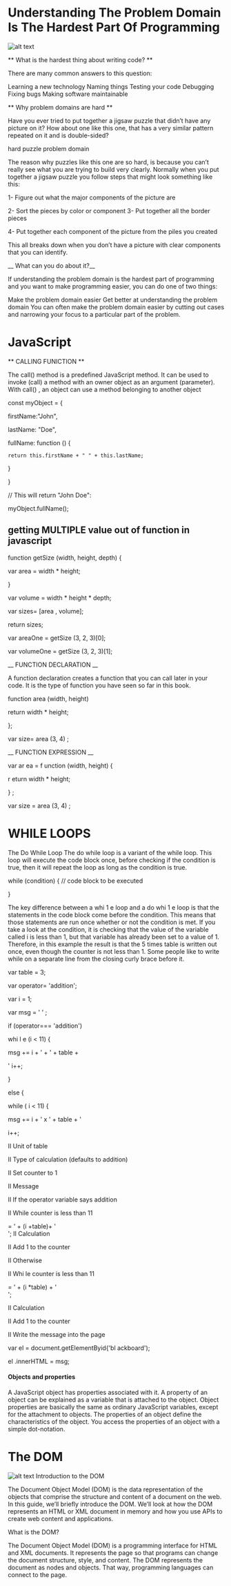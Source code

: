 # Understanding The Problem Domain Is The Hardest Part Of Programming


![alt text](https://www.skipprichard.com/wp-content/uploads/2019/06/bigstock-Problem-Solution-Concept-The-286309309.jpg "title")


** What is the hardest thing about writing code? **

There are many common answers to this question:

Learning a new technology
Naming things
Testing your code
Debugging
Fixing bugs
Making software maintainable

** Why problem domains are hard **

Have you ever tried to put together a jigsaw puzzle that didn’t have any picture on it?  How about one like this one, that has a very similar pattern repeated on it and is double-sided?

hard puzzle problem domain

The reason why puzzles like this one are so hard, is because you can’t really see what you are trying to build very clearly.  Normally when you put together a jigsaw puzzle you follow steps that might look something like this:


1- Figure out what the major components of the picture are

2- Sort the pieces by color or component
3- Put together all the border pieces

4- Put together each component of the picture from the piles you created

This all breaks down when you don’t have a picture with clear components that you can identify.

__ What can you do about it?__

If understanding the problem domain is the hardest part of programming and you want to make programming easier, you can do one of two things:

Make the problem domain easier
Get better at understanding the problem domain
You can often make the problem domain easier by cutting out cases and narrowing your focus to a particular part of the problem.

# JavaScript 

** CALLING FUNICTION **

The call() method is a predefined JavaScript method. It can be used to invoke (call) a method with an owner object as an argument (parameter). With call() , an object can use a method belonging to another object


const myObject = {

  firstName:"John",

  lastName: "Doe",

  fullName: function () {

    return this.firstName + " " + this.lastName;
  }

}

// This will return "John Doe":

myObject.fullName();  

## getting MULTIPLE value out of function in javascript

function getSize (width, height, depth) { 

var area = width * height; 

} 

var volume = width * height * depth; 

var sizes= [area , volume]; 

return sizes; 

var areaOne = getSize (3, 2, 3)[0]; 

var volumeOne = getSize (3, 2, 3)[1];

__ FUNCTION DECLARATION  __

A function declaration creates a function that you 
can call later in your code. It is the type of function 
you have seen so far in this book. 

function area (width, height) 

return width * height;

}; 

var size= area (3, 4) ;

__ FUNCTION EXPRESSION  __

var ar ea = f unction
(width, height) { 

r eturn width * height; 

} ; 

var size = area (3, 4) ;

# WHILE LOOPS

The Do While Loop
The do while loop is a variant of the while loop. This loop will execute the code block once, before checking if the condition is true, then it will repeat the loop as long as the condition is true.

while (condition) {
  // code block to be 
  executed

}

The key difference between 
a whi 1 e loop and a do whi 1 e 
loop is that the statements in 
the code block come before the 
condition. This means that those 
statements are run once whether 
or not the condition is met. 
If you take a look at the 
condition, it is checking that the 
value of the variable called i is 
less than 1, but that variable has 
already been set to a value of 1. 
Therefore, in this example the 
result is that the 5 times table is 
written out once, even though 
the counter is not less than 1. 
Some people like to write while 
on a separate line from the 
closing curly brace before it.



var table = 3; 

var operator= 'addition';

var i = 1; 

var msg = ' ' ; 

if (operator=== 'addition')

whi l e (i < 11) { 

msg += i + ' + ' + table +

 ' 
i++; 

} 

else { 

while ( i < 11) { 

msg += i + ' x ' + table +
 ' 

i++; 

II Unit of table 

II Type of calculation (defaults to addition) 

II Set counter to 1 

II Message 

II If the operator 
variable says addition 

II While counter is less than 11 

= ' + (i +table)+ '<br I>';
 II Calculation 

II Add 1 to the counter

II Otherwise 

II Whi le counter is less than 11 

= ' + (i *table) + '<br I>
 '; 

 II Calculation 

II Add 1 to the counter

II Write the message into the page 

var el = document.getElementByid{'bl ackboard'); 

el .innerHTML = msg;

#### Objects and properties

A JavaScript object has properties associated with it. A property of an object can be explained as a variable that is attached to the object. Object properties are basically the same as ordinary JavaScript variables, except for the attachment to objects. The properties of an object define the characteristics of the object. You access the properties of an object with a simple dot-notation.

# The DOM
![alt text](https://i.ytimg.com/vi/RbQGn6vBlys/maxresdefault.jpg  "title")
Introduction to the DOM

The Document Object Model (DOM) is the data representation of the objects that comprise the structure and content of a document on the web. In this guide, we’ll briefly introduce the DOM. We’ll look at how the DOM represents an HTML or XML document in memory and how you use APIs to create web content and applications.

What is the DOM?

The Document Object Model (DOM) is a programming interface for HTML and XML documents. It represents the page so that programs can change the document structure, style, and content. The DOM represents the document as nodes and objects. That way, programming languages can connect to the page.



